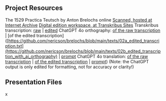 ## Project Resources
The 1529 Practica Teutsch by Anton Brelochs online
[Scanned, hosted at Internet Archive](https://archive.org/details/brelochs-practica-1529)
[Digital edition workspace, at Transkribus Sites](https://app.transkribus.org/sites/brelochs1529/doc/2694510)
Transkribus transcription: [raw](https://github.com/nericson/brelochs/blob/main/texts/01a_raw_transcription.txt) | [edited](https://github.com/nericson/brelochs/blob/main/texts/02a_edited_transcription.txt)
ChatGPT 4o orthography: [of the raw transcription](https://github.com/nericson/brelochs/blob/main/texts/01b_raw_transcription_with_ai_orthography.txt) | [of the edited transcription]([https://github.com/nericson/brelochs/blob/main/texts/02a_edited_transcription.txt](https://github.com/nericson/brelochs/blob/main/texts/02b_edited_transcription_with_ai_orthography) | [prompt](https://github.com/nericson/brelochs/blob/main/texts/00b_ai_orthography_prompt)
ChatGPT 4o translation: [of the raw transcription](https://github.com/nericson/brelochs/blob/main/texts/01c_raw_transcription_with_ai_translation.md) | [of the edited transcription](https://github.com/nericson/brelochs/blob/main/texts/02c_edited_transcription_with_ai_translation.md) | [prompt](https://github.com/nericson/brelochs/blob/main/texts/00c_ai_translation_prompt))
(Note: the ChatGPT output is only edited for formatting, not for accuracy or clarity!)

## Presentation Files
x
